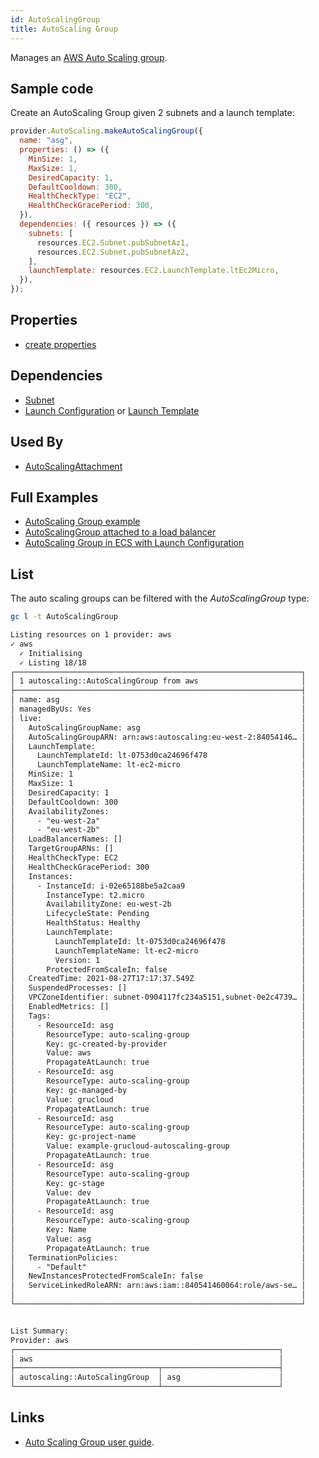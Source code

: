```yaml
---
id: AutoScalingGroup
title: AutoScaling Group
---
```


Manages an [AWS Auto Scaling group](https://console.aws.amazon.com/ec2autoscaling/home).

## Sample code

Create an AutoScaling Group given 2 subnets and a launch template:

```js
provider.AutoScaling.makeAutoScalingGroup({
  name: "asg",
  properties: () => ({
    MinSize: 1,
    MaxSize: 1,
    DesiredCapacity: 1,
    DefaultCooldown: 300,
    HealthCheckType: "EC2",
    HealthCheckGracePeriod: 300,
  }),
  dependencies: ({ resources }) => ({
    subnets: [
      resources.EC2.Subnet.pubSubnetAz1,
      resources.EC2.Subnet.pubSubnetAz2,
    ],
    launchTemplate: resources.EC2.LaunchTemplate.ltEc2Micro,
  }),
});
```

## Properties

- [create properties](https://docs.aws.amazon.com/AWSJavaScriptSDK/latest/AWS/AutoScaling.html#createAutoScalingGroup-property)

## Dependencies

- [Subnet](../EC2/Subnet.md)
- [Launch Configuration](./LaunchConfiguration.md) or [Launch Template](../EC2/LaunchTemplate.md)

## Used By

- [AutoScalingAttachment](./AutoScalingAttachment.md)

## Full Examples

- [AutoScaling Group example](https://github.com/grucloud/grucloud/tree/main/examples/aws/autoScaling/autoScalingGroup)
- [AutoScalingGroup attached to a load balancer](https://github.com/grucloud/grucloud/tree/main/examples/aws/ELBv2/load-balancer)
- [AutoScaling Group in ECS with Launch Configuration](https://github.com/grucloud/grucloud/tree/main/examples/aws/ecs/ecs-simple)

## List

The auto scaling groups can be filtered with the _AutoScalingGroup_ type:

```sh
gc l -t AutoScalingGroup
```

```txt
Listing resources on 1 provider: aws
✓ aws
  ✓ Initialising
  ✓ Listing 18/18
┌────────────────────────────────────────────────────────────────┐
│ 1 autoscaling::AutoScalingGroup from aws                       │
├────────────────────────────────────────────────────────────────┤
│ name: asg                                                      │
│ managedByUs: Yes                                               │
│ live:                                                          │
│   AutoScalingGroupName: asg                                    │
│   AutoScalingGroupARN: arn:aws:autoscaling:eu-west-2:84054146… │
│   LaunchTemplate:                                              │
│     LaunchTemplateId: lt-0753d0ca24696f478                     │
│     LaunchTemplateName: lt-ec2-micro                           │
│   MinSize: 1                                                   │
│   MaxSize: 1                                                   │
│   DesiredCapacity: 1                                           │
│   DefaultCooldown: 300                                         │
│   AvailabilityZones:                                           │
│     - "eu-west-2a"                                             │
│     - "eu-west-2b"                                             │
│   LoadBalancerNames: []                                        │
│   TargetGroupARNs: []                                          │
│   HealthCheckType: EC2                                         │
│   HealthCheckGracePeriod: 300                                  │
│   Instances:                                                   │
│     - InstanceId: i-02e65188be5a2caa9                          │
│       InstanceType: t2.micro                                   │
│       AvailabilityZone: eu-west-2b                             │
│       LifecycleState: Pending                                  │
│       HealthStatus: Healthy                                    │
│       LaunchTemplate:                                          │
│         LaunchTemplateId: lt-0753d0ca24696f478                 │
│         LaunchTemplateName: lt-ec2-micro                       │
│         Version: 1                                             │
│       ProtectedFromScaleIn: false                              │
│   CreatedTime: 2021-08-27T17:17:37.549Z                        │
│   SuspendedProcesses: []                                       │
│   VPCZoneIdentifier: subnet-0904117fc234a5151,subnet-0e2c4739… │
│   EnabledMetrics: []                                           │
│   Tags:                                                        │
│     - ResourceId: asg                                          │
│       ResourceType: auto-scaling-group                         │
│       Key: gc-created-by-provider                              │
│       Value: aws                                               │
│       PropagateAtLaunch: true                                  │
│     - ResourceId: asg                                          │
│       ResourceType: auto-scaling-group                         │
│       Key: gc-managed-by                                       │
│       Value: grucloud                                          │
│       PropagateAtLaunch: true                                  │
│     - ResourceId: asg                                          │
│       ResourceType: auto-scaling-group                         │
│       Key: gc-project-name                                     │
│       Value: example-grucloud-autoscaling-group                │
│       PropagateAtLaunch: true                                  │
│     - ResourceId: asg                                          │
│       ResourceType: auto-scaling-group                         │
│       Key: gc-stage                                            │
│       Value: dev                                               │
│       PropagateAtLaunch: true                                  │
│     - ResourceId: asg                                          │
│       ResourceType: auto-scaling-group                         │
│       Key: Name                                                │
│       Value: asg                                               │
│       PropagateAtLaunch: true                                  │
│   TerminationPolicies:                                         │
│     - "Default"                                                │
│   NewInstancesProtectedFromScaleIn: false                      │
│   ServiceLinkedRoleARN: arn:aws:iam::840541460064:role/aws-se… │
│                                                                │
└────────────────────────────────────────────────────────────────┘


List Summary:
Provider: aws
┌───────────────────────────────────────────────────────────┐
│ aws                                                       │
├────────────────────────────────┬──────────────────────────┤
│ autoscaling::AutoScalingGroup  │ asg                      │
└────────────────────────────────┴──────────────────────────┘
```

## Links

- [Auto Scaling Group user guide](https://docs.aws.amazon.com/autoscaling/ec2/userguide/AutoScalingGroup.html).
